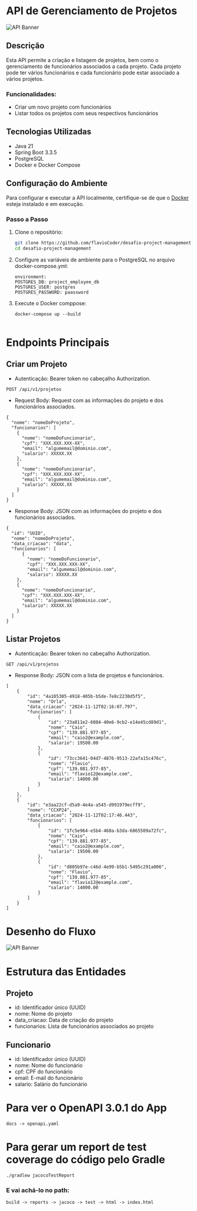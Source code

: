 # API de Gerenciamento de Projetos

![API Banner](images/api.jpg)

## Descrição
Esta API permite a criação e listagem de projetos, bem como o gerenciamento de funcionários associados a cada projeto. Cada projeto pode ter vários funcionários e cada funcionário pode estar associado a vários projetos.

### Funcionalidades:
- Criar um novo projeto com funcionários
- Listar todos os projetos com seus respectivos funcionários

## Tecnologias Utilizadas
- Java 21
- Spring Boot 3.3.5
- PostgreSQL
- Docker e Docker Compose

## Configuração do Ambiente
Para configurar e executar a API localmente, certifique-se de que o [Docker](https://www.docker.com/) esteja instalado e em execução.

### Passo a Passo

1. Clone o repositório:
   ```bash
   git clone https://github.com/flavioCoder/desafio-project-management.git
   cd desafio-project-management
2. Configure as variáveis de ambiente para o PostgreSQL no arquivo docker-compose.yml:
   ```
   environment:
   POSTGRES_DB: project_employee_db
   POSTGRES_USER: postgres
   POSTGRES_PASSWORD: paassword
3. Execute o Docker comppose:
   ```
   docker-compose up --build


# Endpoints Principais

## Criar um Projeto
- Autenticação: Bearer token no cabeçalho Authorization.
```
POST /api/v1/projetos
```
- Request Body: Request com as informações do projeto e dos funcionários associados.
```
{
  "nome": "nomeDoProjeto",
  "funcionarios": [
    {
      "nome": "nomeDoFuncionario",
      "cpf": "XXX.XXX.XXX-XX",
      "email": "algumemail@dominio.com",
      "salario": XXXXX.XX
    },
    {
      "nome": "nomeDoFuncionario",
      "cpf": "XXX.XXX.XXX-XX",
      "email": "algumemail@dominio.com",
      "salario": XXXXX.XX
    }
  ]
}
```
- Response Body: JSON com as informações do projeto e dos funcionários associados.
```
{
  "id": "UUID",
  "nome": "nomeDoProjeto",
  "data_criacao": "data",
  "funcionarios": [
      {
        "nome": "nomeDoFuncionario",
        "cpf": "XXX.XXX.XXX-XX",
        "email": "algumemail@dominio.com",
        "salario": XXXXX.XX
    },
    {
      "nome": "nomeDoFuncionario",
      "cpf": "XXX.XXX.XXX-XX",
      "email": "algumemail@dominio.com",
      "salario": XXXXX.XX
    }
  ]
}
```
## Listar Projetos
- Autenticação: Bearer token no cabeçalho Authorization.
```
GET /api/v1/projetos
```
- Response Body: JSON com a lista de projetos e funcionários.
```
[
	{
		"id": "4a105305-4918-405b-b5de-7e8c2230d5f5",
		"nome": "Orla",
		"data_criacao": "2024-11-12T02:16:07.797",
		"funcionarios": [
			{
				"id": "23a811e2-6084-40e6-9cb2-e14e45cd89d1",
				"nome": "Caio",
				"cpf": "139.881.977-85",
				"email": "caio2@example.com",
				"salario": 19500.00
			},
			{
				"id": "73cc3641-04d7-4876-9513-22afa15c476c",
				"nome": "Flavio",
				"cpf": "139.881.977-85",
				"email": "flavio12@example.com",
				"salario": 14000.00
			}
		]
	},
	{
		"id": "e3aa22cf-d5a9-4e4a-a545-d991979ecff9",
		"nome": "CCXP24",
		"data_criacao": "2024-11-12T02:17:46.443",
		"funcionarios": [
			{
				"id": "1fc5e964-e5b4-468a-b3da-6865509a72fc",
				"nome": "Caio",
				"cpf": "139.881.977-85",
				"email": "caio2@example.com",
				"salario": 19500.00
			},
			{
				"id": "d805b97e-c46d-4e99-b5b1-5495c291a006",
				"nome": "Flavio",
				"cpf": "139.881.977-85",
				"email": "flavio12@example.com",
				"salario": 14000.00
			}
		]
	}
]
```

# Desenho do Fluxo

![API Banner](images/apiUml.svg)

# Estrutura das Entidades

## Projeto
- id: Identificador único (UUID)
- nome: Nome do projeto
- data_criacao: Data de criação do projeto
- funcionarios: Lista de funcionários associados ao projeto

## Funcionario

- id: Identificador único (UUID)
- nome: Nome do funcionário
- cpf: CPF do funcionário
- email: E-mail do funcionário
- salario: Salário do funcionário

# Para ver o OpenAPI  3.0.1 do App
```
docs -> openapi.yaml
```
# Para gerar um report de test coverage do código pelo Gradle
```
./gradlew jacocoTestReport
```
### E vai achá-lo no path:
```
build -> reports -> jacoco -> test -> html -> index.html
```
